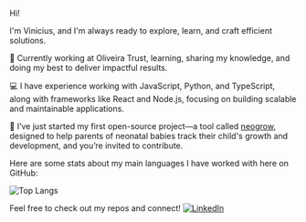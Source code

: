 Hi!

I'm Vinicius, and I'm always ready to explore, learn, and craft efficient solutions.

💼 Currently working at Oliveira Trust, learning, sharing my knowledge, and doing my best to deliver impactful results.

💻 I have experience working with JavaScript, Python, and TypeScript, along with frameworks like React and Node.js, focusing on building scalable and maintainable applications.

🤝 I’ve just started my first open-source project—a tool called [neogrow](https://github.com/vinimdcruz/neogrow), designed to help parents of neonatal babies track their child's growth and development, and you’re invited to contribute.

Here are some stats about my main languages I have worked with here on GitHub:

![Top Langs](https://github-readme-stats.vercel.app/api/top-langs/?username=vinimdcruz&layout=compact)

Feel free to check out my repos and connect! [![LinkedIn](https://cdn-icons-png.flaticon.com/24/174/174857.png)](https://www.linkedin.com/in/vinicius-moreira-da-cruz/)
